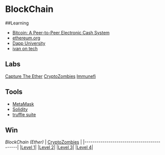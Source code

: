 # BlockChain
##Learning
* [Bitcoin: A Peer-to-Peer Electronic Cash System](https://nakamotoinstitute.org/bitcoin/)
* [ethereum.org](https://ethereum.org/en/)
* [Dapp University](https://www.dappuniversity.com/)
* [ivan on tech](https://academy.ivanontech.com/courses/blockchain-bitcoin-101)

## Labs
[Capture The Ether](https://capturetheether.com/)
[CryptoZombies](https://cryptozombies.io/)
[Immunefi](https://immunefi.com/learn/)

## Tools
* [MetaMask](https://metamask.io/)
* [Solidity](https://docs.soliditylang.org/en/v0.8.9/)
* [truffle suite](https://www.trufflesuite.com/ganache)

## Win
*BlockChain (Ether)*
| [CryptoZombies](https://cryptozombies.io/) |
|--------------------------------------------|
|[Level 1](https://share.cryptozombies.io/pt/lesson/1/share/leonardo?id=Y3p8MTMxMzA1)|
|[Level 2](https://share.cryptozombies.io/pt/lesson/2/share/leonardo?id=Y3p8MTMxMzA1)|
|[Level 3](https://share.cryptozombies.io/pt/lesson/3/share/leonardo?id=Y3p8MTMxMzA1)|
|[Level 4](https://share.cryptozombies.io/pt/lesson/4/share/leonardo?id=WyJjenwxMzEzMDUiLDEsMTRd)|
